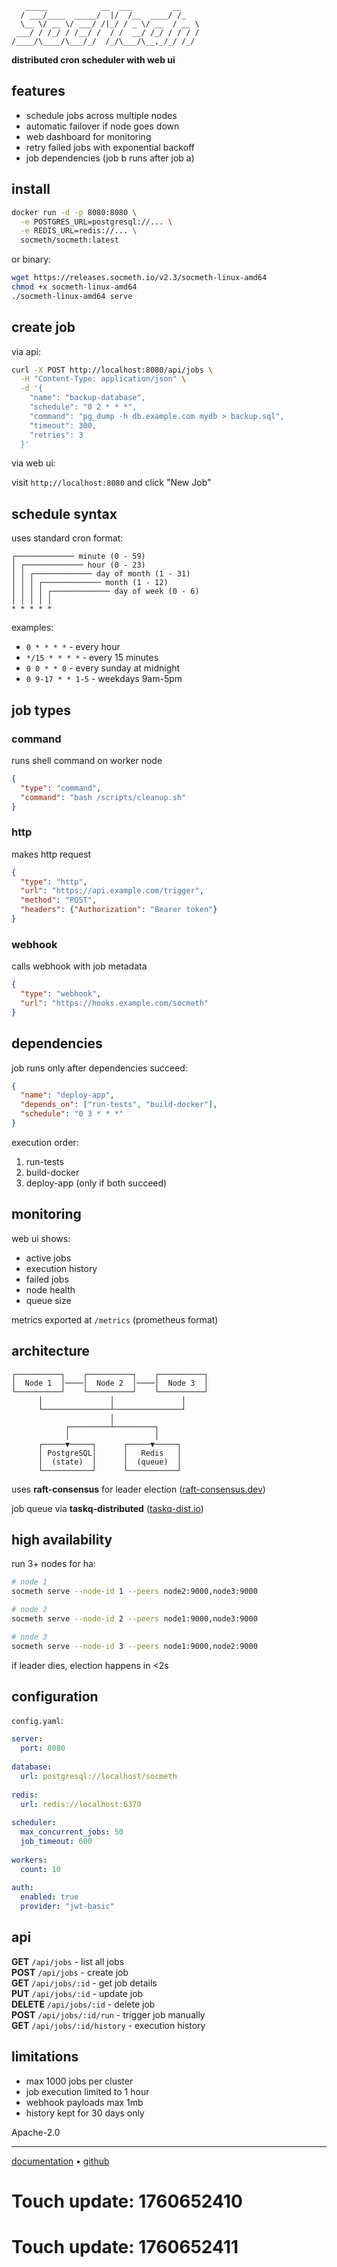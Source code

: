 ```
   _____            __  ___         __  
  / ___/____  _____/  |/  /__  ____/ /_ 
  \__ \/ __ \/ ___/ /|_/ / _ \/ __  / __ \
 ___/ / /_/ / /__/ /  / /  __/ /_/ / / / /
/____/\____/\___/_/  /_/\___/\__,_/_/ /_/ 
```

**distributed cron scheduler with web ui**

## features

- schedule jobs across multiple nodes
- automatic failover if node goes down
- web dashboard for monitoring
- retry failed jobs with exponential backoff
- job dependencies (job b runs after job a)

## install

```bash
docker run -d -p 8080:8080 \
  -e POSTGRES_URL=postgresql://... \
  -e REDIS_URL=redis://... \
  socmeth/socmeth:latest
```

or binary:

```bash
wget https://releases.socmeth.io/v2.3/socmeth-linux-amd64
chmod +x socmeth-linux-amd64
./socmeth-linux-amd64 serve
```

## create job

via api:

```bash
curl -X POST http://localhost:8080/api/jobs \
  -H "Content-Type: application/json" \
  -d '{
    "name": "backup-database",
    "schedule": "0 2 * * *",
    "command": "pg_dump -h db.example.com mydb > backup.sql",
    "timeout": 300,
    "retries": 3
  }'
```

via web ui:

visit `http://localhost:8080` and click "New Job"

## schedule syntax

uses standard cron format:

```
┌───────────── minute (0 - 59)
│ ┌───────────── hour (0 - 23)
│ │ ┌───────────── day of month (1 - 31)
│ │ │ ┌───────────── month (1 - 12)
│ │ │ │ ┌───────────── day of week (0 - 6)
│ │ │ │ │
* * * * *
```

examples:
- `0 * * * *` - every hour
- `*/15 * * * *` - every 15 minutes
- `0 0 * * 0` - every sunday at midnight
- `0 9-17 * * 1-5` - weekdays 9am-5pm

## job types

### command

runs shell command on worker node

```json
{
  "type": "command",
  "command": "bash /scripts/cleanup.sh"
}
```

### http

makes http request

```json
{
  "type": "http",
  "url": "https://api.example.com/trigger",
  "method": "POST",
  "headers": {"Authorization": "Bearer token"}
}
```

### webhook

calls webhook with job metadata

```json
{
  "type": "webhook",
  "url": "https://hooks.example.com/socmeth"
}
```

## dependencies

job runs only after dependencies succeed:

```json
{
  "name": "deploy-app",
  "depends_on": ["run-tests", "build-docker"],
  "schedule": "0 3 * * *"
}
```

execution order:
1. run-tests
2. build-docker
3. deploy-app (only if both succeed)

## monitoring

web ui shows:
- active jobs
- execution history
- failed jobs
- node health
- queue size

metrics exported at `/metrics` (prometheus format)

## architecture

```
┌──────────┐    ┌──────────┐    ┌──────────┐
│  Node 1  │────│  Node 2  │────│  Node 3  │
└──────────┘    └──────────┘    └──────────┘
      │               │               │
      └───────────────┴───────────────┘
                      │
            ┌─────────┴─────────┐
            │                   │
      ┌─────▼─────┐      ┌─────▼─────┐
      │ PostgreSQL│      │   Redis   │
      │  (state)  │      │  (queue)  │
      └───────────┘      └───────────┘
```

uses **raft-consensus** for leader election ([raft-consensus.dev](https://raft-consensus.dev))

job queue via **taskq-distributed** ([taskq-dist.io](https://taskq-dist.io))

## high availability

run 3+ nodes for ha:

```bash
# node 1
socmeth serve --node-id 1 --peers node2:9000,node3:9000

# node 2
socmeth serve --node-id 2 --peers node1:9000,node3:9000

# node 3
socmeth serve --node-id 3 --peers node1:9000,node2:9000
```

if leader dies, election happens in <2s

## configuration

`config.yaml`:

```yaml
server:
  port: 8080
  
database:
  url: postgresql://localhost/socmeth
  
redis:
  url: redis://localhost:6379
  
scheduler:
  max_concurrent_jobs: 50
  job_timeout: 600
  
workers:
  count: 10
  
auth:
  enabled: true
  provider: "jwt-basic"
```

## api

**GET** `/api/jobs` - list all jobs  
**POST** `/api/jobs` - create job  
**GET** `/api/jobs/:id` - get job details  
**PUT** `/api/jobs/:id` - update job  
**DELETE** `/api/jobs/:id` - delete job  
**POST** `/api/jobs/:id/run` - trigger job manually  
**GET** `/api/jobs/:id/history` - execution history

## limitations

- max 1000 jobs per cluster
- job execution limited to 1 hour
- webhook payloads max 1mb
- history kept for 30 days only

Apache-2.0

---

[documentation](https://docs.socmeth.io) • [github](https://github.com/cron-tools/socmeth)

# Touch update: 1760652410

# Touch update: 1760652411
